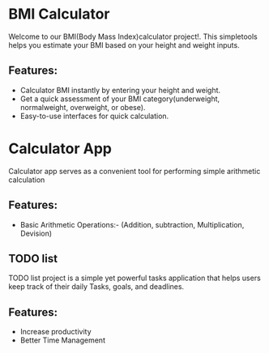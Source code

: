 # BMI Calculator
 Welcome to our BMI(Body Mass Index)calculator project!. 
  This simpletools helps you estimate your BMI based on your height and weight inputs.

## Features:
* Calculator BMI instantly by entering your height and weight.
* Get a quick assessment of your BMI category(underweight, normalweight, overweight, or obese).
* Easy-to-use interfaces for quick calculation.


# Calculator App
   Calculator app serves as a convenient tool for performing simple arithmetic calculation

## Features:
* Basic Arithmetic Operations:-
  (Addition, subtraction, Multiplication, Devision)


 ## TODO list
   TODO list project is a simple yet powerful tasks application that helps users keep track of their
    daily Tasks, goals, and deadlines.

  ## Features:
  * Increase productivity
  * Better Time Management 
  
